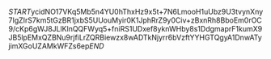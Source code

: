 $START$ycidNO17VKq5Mb5n4YU0hThxHz9x5t+7N6LmooH1uUbz9U3tvynXny7IgZIrS7km5tGzBR1jxbS5UUouMyir0K1JphRrZ9y0Civ+zBxnRh8BboEm0rOC9/cKp6gWJ8JLlKlnQQFWyq5+fniRS1UDxef8yknWHby8s1DdgmaprF1kumX9JB5lpEMxQZBNu9rjfiLrZQRBiewzx8wADTkNjyrr6bVzftYYHGTQgyA1DnwATyjimXGoUZAMkWFZs6ep$END$